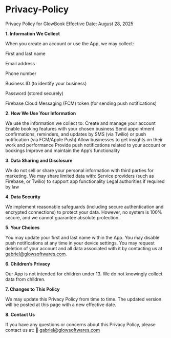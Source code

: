 # Privacy-Policy
Privacy Policy for GlowBook
Effective Date: August 28, 2025


**1. Information We Collect**

When you create an account or use the App, we may collect: 

First and last name

Email address

Phone number

Business ID (to identify your business)

Password (stored securely)

Firebase Cloud Messaging (FCM) token (for sending push notifications)


**2. How We Use Your Information**

We use the information we collect to:
Create and manage your account
Enable booking features with your chosen business
Send appointment confirmations, reminders, and updates by SMS (via Twilio) or push notification (via FCM/Apple Push)
Allow businesses to get insights on their work and performance
Provide push notifications related to your account or bookings
Improve and maintain the App’s functionality


**3. Data Sharing and Disclosure**

We do not sell or share your personal information with third parties for marketing.
We may share limited data with:
Service providers (such as Firebase, or Twilio) to support app functionality
Legal authorities if required by law


**4. Data Security**

We implement reasonable safeguards (including secure authentication and encrypted connections) to protect your data. However, no system is 100% secure, and we cannot guarantee absolute protection.


**5. Your Choices**

You may update your first and last name within the App.
You may disable push notifications at any time in your device settings.
You may request deletion of your account and all data associated with it by contacting us at gabriel@glowsoftwares.com.


**6. Children’s Privacy**

Our App is not intended for children under 13. We do not knowingly collect data from children.


**7. Changes to This Policy**

We may update this Privacy Policy from time to time. The updated version will be posted at this page with a new effective date.


**8. Contact Us**

If you have any questions or concerns about this Privacy Policy, please contact us at:
📧 gabriel@glowsoftwares.com

